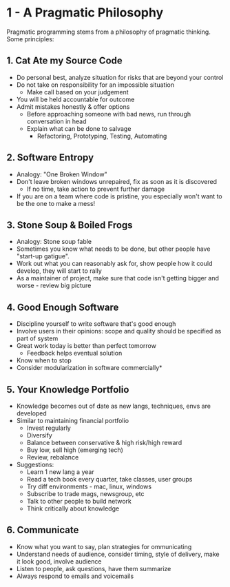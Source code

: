 # 1 - A Pragmatic Philosophy

 Pragmatic programming stems from a philosophy of pragmatic thinking. Some principles:

##  __1. Cat Ate my Source Code__
- Do personal best, analyze situation for risks that are beyond your control
- Do not take on responsibility for an impossible situation
  - Make call based on your judgement
- You will be held accountable for outcome
- Admit mistakes honestly & offer options
  - Before approaching someone with bad news, run through conversation in head
  - Explain what can be done to salvage
    - Refactoring, Prototyping, Testing, Automating

## __2. Software Entropy__
- Analogy: "One Broken Window"
- Don't leave broken windows unrepaired, fix as soon as it is discovered
  - If no time, take action to prevent further damage
- If you are on a team where code is pristine, you especially won't want to be the one to make a mess!

## __3. Stone Soup & Boiled Frogs__
- Analogy: Stone soup fable
- Sometimes you know what needs to be done, but other people have "start-up gatigue". 
- Work out what you can reasonably ask for, show people how it could develop, they will start to rally
- As a maintainer of project, make sure that code isn't getting bigger and worse - review big picture

## __4. Good Enough Software__
- Discipline yourself to write software that's good enough
- Involve users in their opinions: scope and quality should be specified as part of system
- Great work today is better than perfect tomorrow
  - Feedback helps eventual solution
- Know when to stop
- Consider modularization in software commercially*

## __5. Your Knowledge Portfolio__
- Knowledge becomes out of date as new langs, techniques, envs are developed
- Similar to maintaining financial portfolio
  - Invest regularly
  - Diversify
  - Balance between conservative & high risk/high reward
  - Buy low, sell high (emerging tech)
  - Review, rebalance
- Suggestions:
  - Learn 1 new lang a year
  - Read a tech book every quarter, take classes, user groups
  - Try diff environments - mac, linux, windows
  - Subscribe to trade mags, newsgroup, etc
  - Talk to other people to build network
  - Think critically about knowledge

## __6. Communicate__
- Know what you want to say, plan strategies for ommunicating
- Understand needs of audience, consider timing, style of delivery, make it look good, involve audience
- Listen to people, ask questions, have them summarize
- Always respond to emails and voicemails